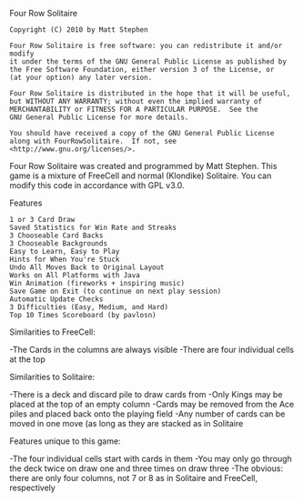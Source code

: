 Four Row Solitaire

    Copyright (C) 2010 by Matt Stephen

    Four Row Solitaire is free software: you can redistribute it and/or modify
    it under the terms of the GNU General Public License as published by
    the Free Software Foundation, either version 3 of the License, or
    (at your option) any later version.

    Four Row Solitaire is distributed in the hope that it will be useful,
    but WITHOUT ANY WARRANTY; without even the implied warranty of
    MERCHANTABILITY or FITNESS FOR A PARTICULAR PURPOSE.  See the
    GNU General Public License for more details.

    You should have received a copy of the GNU General Public License
    along with FourRowSolitaire.  If not, see <http://www.gnu.org/licenses/>.



Four Row Solitaire was created and programmed by Matt Stephen.
This game is a mixture of FreeCell and normal (Klondike) Solitaire.
You can modify this code in accordance with GPL v3.0.

Features

    1 or 3 Card Draw
    Saved Statistics for Win Rate and Streaks
    3 Chooseable Card Backs
    3 Chooseable Backgrounds
    Easy to Learn, Easy to Play
    Hints for When You're Stuck
    Undo All Moves Back to Original Layout
    Works on All Platforms with Java
    Win Animation (fireworks + inspiring music)
    Save Game on Exit (to continue on next play session)
    Automatic Update Checks
    3 Difficulties (Easy, Medium, and Hard)
    Top 10 Times Scoreboard (by pavlosn)

Similarities to FreeCell:

   -The Cards in the columns are always visible
   -There are four individual cells at the top

Similarities to Solitaire:

   -There is a deck and discard pile to draw cards from
   -Only Kings may be placed at the top of an empty column
   -Cards may be removed from the Ace piles and placed back onto the playing field
   -Any number of cards can be moved in one move (as long as they are stacked as in Solitaire

Features unique to this game:

   -The four individual cells start with cards in them
   -You may only go through the deck twice on draw one and three times on draw three
   -The obvious: there are only four columns, not 7 or 8 as in Solitaire and FreeCell, respectively
